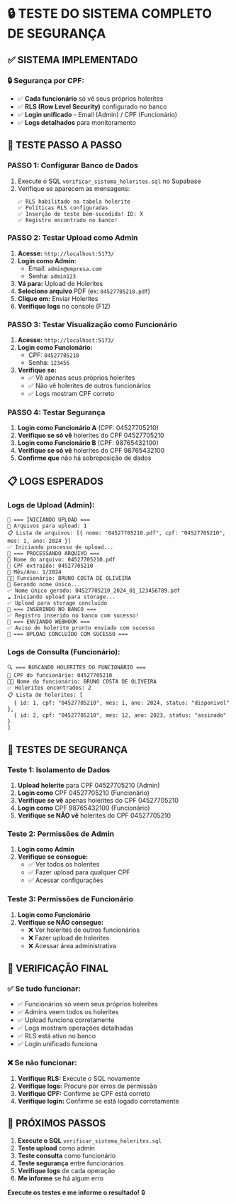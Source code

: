 # 🔒 TESTE DO SISTEMA COMPLETO DE SEGURANÇA

## ✅ SISTEMA IMPLEMENTADO

### **🔒 Segurança por CPF:**
- ✅ **Cada funcionário** só vê seus próprios holerites
- ✅ **RLS (Row Level Security)** configurado no banco
- ✅ **Login unificado** - Email (Admin) / CPF (Funcionário)
- ✅ **Logs detalhados** para monitoramento

## 🧪 TESTE PASSO A PASSO

### **PASSO 1: Configurar Banco de Dados**
1. Execute o SQL `verificar_sistema_holerites.sql` no Supabase
2. Verifique se aparecem as mensagens:
   ```
   ✅ RLS habilitado na tabela holerite
   ✅ Políticas RLS configuradas
   ✅ Inserção de teste bem-sucedida! ID: X
   ✅ Registro encontrado no banco!
   ```

### **PASSO 2: Testar Upload como Admin**
1. **Acesse:** `http://localhost:5173/`
2. **Login como Admin:**
   - Email: `admin@empresa.com`
   - Senha: `admin123`
3. **Vá para:** Upload de Holerites
4. **Selecione arquivo** PDF (ex: `04527705210.pdf`)
5. **Clique em:** Enviar Holerites
6. **Verifique logs** no console (F12)

### **PASSO 3: Testar Visualização como Funcionário**
1. **Acesse:** `http://localhost:5173/`
2. **Login como Funcionário:**
   - CPF: `04527705210`
   - Senha: `123456`
3. **Verifique se:**
   - ✅ Vê apenas seus próprios holerites
   - ✅ Não vê holerites de outros funcionários
   - ✅ Logs mostram CPF correto

### **PASSO 4: Testar Segurança**
1. **Login como Funcionário A** (CPF: 04527705210)
2. **Verifique se só vê** holerites do CPF 04527705210
3. **Login como Funcionário B** (CPF: 98765432100)
4. **Verifique se só vê** holerites do CPF 98765432100
5. **Confirme que** não há sobreposição de dados

## 📋 LOGS ESPERADOS

### **Logs de Upload (Admin):**
```
🚀 === INICIANDO UPLOAD ===
📁 Arquivos para upload: 1
📋 Lista de arquivos: [{ nome: "04527705210.pdf", cpf: "04527705210", mes: 1, ano: 2024 }]
✅ Iniciando processo de upload...
📄 === PROCESSANDO ARQUIVO ===
📄 Nome do arquivo: 04527705210.pdf
👤 CPF extraído: 04527705210
📅 Mês/Ano: 1/2024
👨‍💼 Funcionário: BRUNO COSTA DE OLIVEIRA
🔧 Gerando nome único...
✅ Nome único gerado: 04527705210_2024_01_123456789.pdf
☁️ Iniciando upload para storage...
✅ Upload para storage concluído
💾 === INSERINDO NO BANCO ===
✅ Registro inserido no banco com sucesso!
📢 === ENVIANDO WEBHOOK ===
✅ Aviso de holerite pronto enviado com sucesso
🎉 === UPLOAD CONCLUÍDO COM SUCESSO ===
```

### **Logs de Consulta (Funcionário):**
```
🔍 === BUSCANDO HOLERITES DO FUNCIONÁRIO ===
👤 CPF do funcionário: 04527705210
👨‍💼 Nome do funcionário: BRUNO COSTA DE OLIVEIRA
✅ Holerites encontrados: 2
📋 Lista de holerites: [
  { id: 1, cpf: "04527705210", mes: 1, ano: 2024, status: "disponivel" },
  { id: 2, cpf: "04527705210", mes: 12, ano: 2023, status: "assinado" }
]
```

## 🚨 TESTES DE SEGURANÇA

### **Teste 1: Isolamento de Dados**
1. **Upload holerite** para CPF 04527705210 (Admin)
2. **Login como** CPF 04527705210 (Funcionário)
3. **Verifique se vê** apenas holerites do CPF 04527705210
4. **Login como** CPF 98765432100 (Funcionário)
5. **Verifique se NÃO vê** holerites do CPF 04527705210

### **Teste 2: Permissões de Admin**
1. **Login como Admin**
2. **Verifique se consegue:**
   - ✅ Ver todos os holerites
   - ✅ Fazer upload para qualquer CPF
   - ✅ Acessar configurações

### **Teste 3: Permissões de Funcionário**
1. **Login como Funcionário**
2. **Verifique se NÃO consegue:**
   - ❌ Ver holerites de outros funcionários
   - ❌ Fazer upload de holerites
   - ❌ Acessar área administrativa

## 🔧 VERIFICAÇÃO FINAL

### **✅ Se tudo funcionar:**
- ✅ Funcionários só veem seus próprios holerites
- ✅ Admins veem todos os holerites
- ✅ Upload funciona corretamente
- ✅ Logs mostram operações detalhadas
- ✅ RLS está ativo no banco
- ✅ Login unificado funciona

### **❌ Se não funcionar:**
1. **Verifique RLS:** Execute o SQL novamente
2. **Verifique logs:** Procure por erros de permissão
3. **Verifique CPF:** Confirme se CPF está correto
4. **Verifique login:** Confirme se está logado corretamente

## 🎯 PRÓXIMOS PASSOS

1. **Execute o SQL** `verificar_sistema_holerites.sql`
2. **Teste upload** como admin
3. **Teste consulta** como funcionário
4. **Teste segurança** entre funcionários
5. **Verifique logs** de cada operação
6. **Me informe** se há algum erro

**Execute os testes e me informe o resultado!** 🔒 